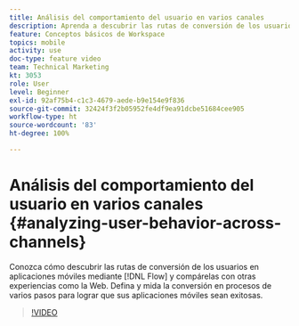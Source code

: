 ```yaml
---
title: Análisis del comportamiento del usuario en varios canales
description: Aprenda a descubrir las rutas de conversión de los usuarios en las aplicaciones móviles mediante Flujo y compárelas con otras experiencias como la Web. Defina y mida la conversión en procesos de varios pasos para lograr que sus aplicaciones móviles sean exitosas.
feature: Conceptos básicos de Workspace
topics: mobile
activity: use
doc-type: feature video
team: Technical Marketing
kt: 3053
role: User
level: Beginner
exl-id: 92af75b4-c1c3-4679-aede-b9e154e9f836
source-git-commit: 32424f3f2b05952fe4df9ea91dcbe51684cee905
workflow-type: ht
source-wordcount: '83'
ht-degree: 100%

---
```


# Análisis del comportamiento del usuario en varios canales {#analyzing-user-behavior-across-channels}

Conozca cómo descubrir las rutas de conversión de los usuarios en aplicaciones móviles mediante [!DNL Flow] y compárelas con otras experiencias como la Web. Defina y mida la conversión en procesos de varios pasos para lograr que sus aplicaciones móviles sean exitosas.

>[!VIDEO](https://video.tv.adobe.com/v/27824/?quality=12)
